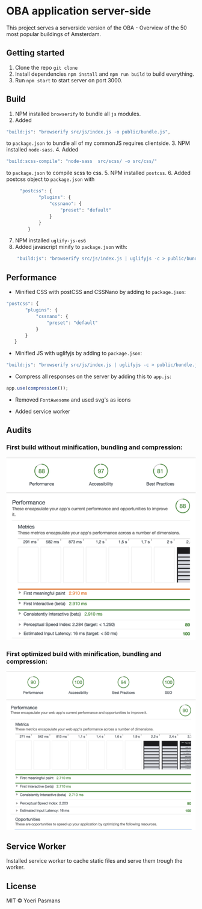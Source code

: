 # OBA application server-side

This project serves a serverside version of the OBA - Overview of the 50 most popular buildings of Amsterdam.

## Getting started

1.  Clone the repo `git clone`
2.  Install dependencies `npm install` and `npm run build` to build everything.
3.  Run `npm start` to start server on port 3000.

## Build

1.  NPM installed `browserify` to bundle all `js` modules.
2.  Added
```javascript
"build:js": "browserify src/js/index.js -o public/bundle.js",
```
to `package.json` to bundle all of my commonJS requires clientside.
3.  NPM installed `node-sass`.
4.  Added
```javascript
"build:scss-compile": "node-sass  src/scss/ -o src/css/"
```
to `package.json` to compile scss to css.
5.  NPM installed `postcss`.
6.  Added postcss object to `package.json` with
```javascript
     "postcss": {
            "plugins": {
                "cssnano": {
                    "preset": "default"
                }
            }
        }
```
7. NPM installed `uglify-js-es6`
8. Added javascript minify to `package.json` with:
```javascript
    "build:js": "browserify src/js/index.js | uglifyjs -c > public/bundle.js",
```

## Performance

- Minified CSS with postCSS and CSSNano by adding to `package.json`:
```javascript
"postcss": {
	   "plugins": {
		   "cssnano": {
			   "preset": "default"
		   }
	   }
   }
```

- Minified JS with uglifyjs by adding to `package.json`:
```javascript
"build:js": "browserify src/js/index.js | uglifyjs -c > public/bundle.js",
```

- Compress all responses on the server by adding this to `app.js`:
```javascript
app.use(compression());
```

- Removed `FontAwesome` and used svg's as icons

- Added service worker

## Audits
### First build without minification, bundling and compression:
![Preview](firstaudit.png)

### First optimized build with minification, bundling and compression:
![Preview](latestaudit.png)


## Service Worker

Installed service worker to cache static files and serve them trough the worker.

## License

MIT © Yoeri Pasmans
